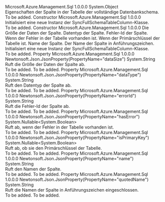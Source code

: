 <Type Name="SyncFullSchemaTableColumn" FullName="Microsoft.Azure.Management.Sql.Models.SyncFullSchemaTableColumn">
  <TypeSignature Language="C#" Value="public class SyncFullSchemaTableColumn" />
  <TypeSignature Language="ILAsm" Value=".class public auto ansi beforefieldinit SyncFullSchemaTableColumn extends System.Object" />
  <TypeSignature Language="DocId" Value="T:Microsoft.Azure.Management.Sql.Models.SyncFullSchemaTableColumn" />
  <TypeSignature Language="VB.NET" Value="Public Class SyncFullSchemaTableColumn" />
  <TypeSignature Language="F#" Value="type SyncFullSchemaTableColumn = class" />
  <AssemblyInfo>
    <AssemblyName>Microsoft.Azure.Management.Sql</AssemblyName>
    <AssemblyVersion>1.0.0.0</AssemblyVersion>
  </AssemblyInfo>
  <Base>
    <BaseTypeName>System.Object</BaseTypeName>
  </Base>
  <Interfaces />
  <Docs>
    <summary>
            Eigenschaften der Spalte in der Tabelle der vollständige Datenbankschema.
            </summary>
    <remarks>To be added.</remarks>
  </Docs>
  <Members>
    <Member MemberName=".ctor">
      <MemberSignature Language="C#" Value="public SyncFullSchemaTableColumn ();" />
      <MemberSignature Language="ILAsm" Value=".method public hidebysig specialname rtspecialname instance void .ctor() cil managed" />
      <MemberSignature Language="DocId" Value="M:Microsoft.Azure.Management.Sql.Models.SyncFullSchemaTableColumn.#ctor" />
      <MemberSignature Language="VB.NET" Value="Public Sub New ()" />
      <MemberType>Constructor</MemberType>
      <AssemblyInfo>
        <AssemblyName>Microsoft.Azure.Management.Sql</AssemblyName>
        <AssemblyVersion>1.0.0.0</AssemblyVersion>
      </AssemblyInfo>
      <Parameters />
      <Docs>
        <summary>
            Initialisiert eine neue Instanz der SyncFullSchemaTableColumn-Klasse.
            </summary>
        <remarks>To be added.</remarks>
      </Docs>
    </Member>
    <Member MemberName=".ctor">
      <MemberSignature Language="C#" Value="public SyncFullSchemaTableColumn (string dataSize = null, string dataType = null, string errorId = null, Nullable&lt;bool&gt; hasError = null, Nullable&lt;bool&gt; isPrimaryKey = null, string name = null, string quotedName = null);" />
      <MemberSignature Language="ILAsm" Value=".method public hidebysig specialname rtspecialname instance void .ctor(string dataSize, string dataType, string errorId, valuetype System.Nullable`1&lt;bool&gt; hasError, valuetype System.Nullable`1&lt;bool&gt; isPrimaryKey, string name, string quotedName) cil managed" />
      <MemberSignature Language="DocId" Value="M:Microsoft.Azure.Management.Sql.Models.SyncFullSchemaTableColumn.#ctor(System.String,System.String,System.String,System.Nullable{System.Boolean},System.Nullable{System.Boolean},System.String,System.String)" />
      <MemberSignature Language="VB.NET" Value="Public Sub New (Optional dataSize As String = null, Optional dataType As String = null, Optional errorId As String = null, Optional hasError As Nullable(Of Boolean) = null, Optional isPrimaryKey As Nullable(Of Boolean) = null, Optional name As String = null, Optional quotedName As String = null)" />
      <MemberSignature Language="F#" Value="new Microsoft.Azure.Management.Sql.Models.SyncFullSchemaTableColumn : string * string * string * Nullable&lt;bool&gt; * Nullable&lt;bool&gt; * string * string -&gt; Microsoft.Azure.Management.Sql.Models.SyncFullSchemaTableColumn" Usage="new Microsoft.Azure.Management.Sql.Models.SyncFullSchemaTableColumn (dataSize, dataType, errorId, hasError, isPrimaryKey, name, quotedName)" />
      <MemberType>Constructor</MemberType>
      <AssemblyInfo>
        <AssemblyName>Microsoft.Azure.Management.Sql</AssemblyName>
        <AssemblyVersion>1.0.0.0</AssemblyVersion>
      </AssemblyInfo>
      <Parameters>
        <Parameter Name="dataSize" Type="System.String" />
        <Parameter Name="dataType" Type="System.String" />
        <Parameter Name="errorId" Type="System.String" />
        <Parameter Name="hasError" Type="System.Nullable&lt;System.Boolean&gt;" />
        <Parameter Name="isPrimaryKey" Type="System.Nullable&lt;System.Boolean&gt;" />
        <Parameter Name="name" Type="System.String" />
        <Parameter Name="quotedName" Type="System.String" />
      </Parameters>
      <Docs>
        <param name="dataSize">Die Größe der Daten der Spalte.</param>
        <param name="dataType">Datentyp der Spalte.</param>
        <param name="errorId">Fehler-Id der Spalte.</param>
        <param name="hasError">Wenn der Fehler in der Tabelle vorhanden ist.</param>
        <param name="isPrimaryKey">Wenn der Primärschlüssel der Tabelle ist.</param>
        <param name="name">Name der Spalte.</param>
        <param name="quotedName">Der Name der Spalte in Anführungszeichen.</param>
        <summary>
            Initialisiert eine neue Instanz der SyncFullSchemaTableColumn-Klasse.
            </summary>
        <remarks>To be added.</remarks>
      </Docs>
    </Member>
    <Member MemberName="DataSize">
      <MemberSignature Language="C#" Value="public string DataSize { get; }" />
      <MemberSignature Language="ILAsm" Value=".property instance string DataSize" />
      <MemberSignature Language="DocId" Value="P:Microsoft.Azure.Management.Sql.Models.SyncFullSchemaTableColumn.DataSize" />
      <MemberSignature Language="VB.NET" Value="Public ReadOnly Property DataSize As String" />
      <MemberSignature Language="F#" Value="member this.DataSize : string" Usage="Microsoft.Azure.Management.Sql.Models.SyncFullSchemaTableColumn.DataSize" />
      <MemberType>Property</MemberType>
      <AssemblyInfo>
        <AssemblyName>Microsoft.Azure.Management.Sql</AssemblyName>
        <AssemblyVersion>1.0.0.0</AssemblyVersion>
      </AssemblyInfo>
      <Attributes>
        <Attribute>
          <AttributeName>Newtonsoft.Json.JsonProperty(PropertyName="dataSize")</AttributeName>
        </Attribute>
      </Attributes>
      <ReturnValue>
        <ReturnType>System.String</ReturnType>
      </ReturnValue>
      <Docs>
        <summary>
            Ruft die Größe der Daten der Spalte ab.
            </summary>
        <value>To be added.</value>
        <remarks>To be added.</remarks>
      </Docs>
    </Member>
    <Member MemberName="DataType">
      <MemberSignature Language="C#" Value="public string DataType { get; }" />
      <MemberSignature Language="ILAsm" Value=".property instance string DataType" />
      <MemberSignature Language="DocId" Value="P:Microsoft.Azure.Management.Sql.Models.SyncFullSchemaTableColumn.DataType" />
      <MemberSignature Language="VB.NET" Value="Public ReadOnly Property DataType As String" />
      <MemberSignature Language="F#" Value="member this.DataType : string" Usage="Microsoft.Azure.Management.Sql.Models.SyncFullSchemaTableColumn.DataType" />
      <MemberType>Property</MemberType>
      <AssemblyInfo>
        <AssemblyName>Microsoft.Azure.Management.Sql</AssemblyName>
        <AssemblyVersion>1.0.0.0</AssemblyVersion>
      </AssemblyInfo>
      <Attributes>
        <Attribute>
          <AttributeName>Newtonsoft.Json.JsonProperty(PropertyName="dataType")</AttributeName>
        </Attribute>
      </Attributes>
      <ReturnValue>
        <ReturnType>System.String</ReturnType>
      </ReturnValue>
      <Docs>
        <summary>
            Ruft den Datentyp der Spalte ab.
            </summary>
        <value>To be added.</value>
        <remarks>To be added.</remarks>
      </Docs>
    </Member>
    <Member MemberName="ErrorId">
      <MemberSignature Language="C#" Value="public string ErrorId { get; }" />
      <MemberSignature Language="ILAsm" Value=".property instance string ErrorId" />
      <MemberSignature Language="DocId" Value="P:Microsoft.Azure.Management.Sql.Models.SyncFullSchemaTableColumn.ErrorId" />
      <MemberSignature Language="VB.NET" Value="Public ReadOnly Property ErrorId As String" />
      <MemberSignature Language="F#" Value="member this.ErrorId : string" Usage="Microsoft.Azure.Management.Sql.Models.SyncFullSchemaTableColumn.ErrorId" />
      <MemberType>Property</MemberType>
      <AssemblyInfo>
        <AssemblyName>Microsoft.Azure.Management.Sql</AssemblyName>
        <AssemblyVersion>1.0.0.0</AssemblyVersion>
      </AssemblyInfo>
      <Attributes>
        <Attribute>
          <AttributeName>Newtonsoft.Json.JsonProperty(PropertyName="errorId")</AttributeName>
        </Attribute>
      </Attributes>
      <ReturnValue>
        <ReturnType>System.String</ReturnType>
      </ReturnValue>
      <Docs>
        <summary>
            Ruft die Fehler-Id der Spalte ab.
            </summary>
        <value>To be added.</value>
        <remarks>To be added.</remarks>
      </Docs>
    </Member>
    <Member MemberName="HasError">
      <MemberSignature Language="C#" Value="public Nullable&lt;bool&gt; HasError { get; }" />
      <MemberSignature Language="ILAsm" Value=".property instance valuetype System.Nullable`1&lt;bool&gt; HasError" />
      <MemberSignature Language="DocId" Value="P:Microsoft.Azure.Management.Sql.Models.SyncFullSchemaTableColumn.HasError" />
      <MemberSignature Language="VB.NET" Value="Public ReadOnly Property HasError As Nullable(Of Boolean)" />
      <MemberSignature Language="F#" Value="member this.HasError : Nullable&lt;bool&gt;" Usage="Microsoft.Azure.Management.Sql.Models.SyncFullSchemaTableColumn.HasError" />
      <MemberType>Property</MemberType>
      <AssemblyInfo>
        <AssemblyName>Microsoft.Azure.Management.Sql</AssemblyName>
        <AssemblyVersion>1.0.0.0</AssemblyVersion>
      </AssemblyInfo>
      <Attributes>
        <Attribute>
          <AttributeName>Newtonsoft.Json.JsonProperty(PropertyName="hasError")</AttributeName>
        </Attribute>
      </Attributes>
      <ReturnValue>
        <ReturnType>System.Nullable&lt;System.Boolean&gt;</ReturnType>
      </ReturnValue>
      <Docs>
        <summary>
            Ruft ab, wenn der Fehler in der Tabelle vorhanden ist.
            </summary>
        <value>To be added.</value>
        <remarks>To be added.</remarks>
      </Docs>
    </Member>
    <Member MemberName="IsPrimaryKey">
      <MemberSignature Language="C#" Value="public Nullable&lt;bool&gt; IsPrimaryKey { get; }" />
      <MemberSignature Language="ILAsm" Value=".property instance valuetype System.Nullable`1&lt;bool&gt; IsPrimaryKey" />
      <MemberSignature Language="DocId" Value="P:Microsoft.Azure.Management.Sql.Models.SyncFullSchemaTableColumn.IsPrimaryKey" />
      <MemberSignature Language="VB.NET" Value="Public ReadOnly Property IsPrimaryKey As Nullable(Of Boolean)" />
      <MemberSignature Language="F#" Value="member this.IsPrimaryKey : Nullable&lt;bool&gt;" Usage="Microsoft.Azure.Management.Sql.Models.SyncFullSchemaTableColumn.IsPrimaryKey" />
      <MemberType>Property</MemberType>
      <AssemblyInfo>
        <AssemblyName>Microsoft.Azure.Management.Sql</AssemblyName>
        <AssemblyVersion>1.0.0.0</AssemblyVersion>
      </AssemblyInfo>
      <Attributes>
        <Attribute>
          <AttributeName>Newtonsoft.Json.JsonProperty(PropertyName="isPrimaryKey")</AttributeName>
        </Attribute>
      </Attributes>
      <ReturnValue>
        <ReturnType>System.Nullable&lt;System.Boolean&gt;</ReturnType>
      </ReturnValue>
      <Docs>
        <summary>
            Ruft ab, ob sie den Primärschlüssel der Tabelle.
            </summary>
        <value>To be added.</value>
        <remarks>To be added.</remarks>
      </Docs>
    </Member>
    <Member MemberName="Name">
      <MemberSignature Language="C#" Value="public string Name { get; }" />
      <MemberSignature Language="ILAsm" Value=".property instance string Name" />
      <MemberSignature Language="DocId" Value="P:Microsoft.Azure.Management.Sql.Models.SyncFullSchemaTableColumn.Name" />
      <MemberSignature Language="VB.NET" Value="Public ReadOnly Property Name As String" />
      <MemberSignature Language="F#" Value="member this.Name : string" Usage="Microsoft.Azure.Management.Sql.Models.SyncFullSchemaTableColumn.Name" />
      <MemberType>Property</MemberType>
      <AssemblyInfo>
        <AssemblyName>Microsoft.Azure.Management.Sql</AssemblyName>
        <AssemblyVersion>1.0.0.0</AssemblyVersion>
      </AssemblyInfo>
      <Attributes>
        <Attribute>
          <AttributeName>Newtonsoft.Json.JsonProperty(PropertyName="name")</AttributeName>
        </Attribute>
      </Attributes>
      <ReturnValue>
        <ReturnType>System.String</ReturnType>
      </ReturnValue>
      <Docs>
        <summary>
            Ruft den Namen der Spalte.
            </summary>
        <value>To be added.</value>
        <remarks>To be added.</remarks>
      </Docs>
    </Member>
    <Member MemberName="QuotedName">
      <MemberSignature Language="C#" Value="public string QuotedName { get; }" />
      <MemberSignature Language="ILAsm" Value=".property instance string QuotedName" />
      <MemberSignature Language="DocId" Value="P:Microsoft.Azure.Management.Sql.Models.SyncFullSchemaTableColumn.QuotedName" />
      <MemberSignature Language="VB.NET" Value="Public ReadOnly Property QuotedName As String" />
      <MemberSignature Language="F#" Value="member this.QuotedName : string" Usage="Microsoft.Azure.Management.Sql.Models.SyncFullSchemaTableColumn.QuotedName" />
      <MemberType>Property</MemberType>
      <AssemblyInfo>
        <AssemblyName>Microsoft.Azure.Management.Sql</AssemblyName>
        <AssemblyVersion>1.0.0.0</AssemblyVersion>
      </AssemblyInfo>
      <Attributes>
        <Attribute>
          <AttributeName>Newtonsoft.Json.JsonProperty(PropertyName="quotedName")</AttributeName>
        </Attribute>
      </Attributes>
      <ReturnValue>
        <ReturnType>System.String</ReturnType>
      </ReturnValue>
      <Docs>
        <summary>
            Ruft die Namen der Spalte in Anführungszeichen eingeschlossen.
            </summary>
        <value>To be added.</value>
        <remarks>To be added.</remarks>
      </Docs>
    </Member>
  </Members>
</Type>